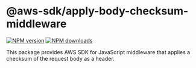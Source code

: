 # @aws-sdk/apply-body-checksum-middleware

[![NPM version](https://img.shields.io/npm/v/@aws-sdk/apply-body-checksum-middleware.svg)](https://www.npmjs.com/package/@aws-sdk/apply-body-checksum-middleware)
[![NPM downloads](https://img.shields.io/npm/dm/@aws-sdk/apply-body-checksum-middleware.svg)](https://www.npmjs.com/package/@aws-sdk/apply-body-checksum-middleware)

This package provides AWS SDK for JavaScript middleware that applies a checksum
of the request body as a header.
